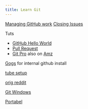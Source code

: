```yaml
---
title: Learn Git
---
```


[Managing GitHub work](https://help.github.com/categories/managing-your-work-on-github/)
[Closing Issues](https://help.github.com/articles/closing-issues-using-keywords/)


Tuts
* [GitHub Hello World](https://guides.github.com/activities/hello-world/)
* [Pull Request](https://yangsu.github.io/pull-request-tutorial/)
* [Git Pro](https://git-scm.com/book/en/v2)  also on [Amz](https://read.amazon.com/)



[Gogs](https://gogs.io/) for internal github install  

[tube setup](https://www.youtube.com/watch?v=iZeD6ZjTaTA) 

[orig reddit](https://www.reddit.com/r/PHP/comments/4j07b9/setting_up_our_own_internal_git_server_any_advice/#bottom-comments)


[Git Windows](https://gitforwindows.org/)

[Portabel](https://github.com/git-for-windows/git/releases)
